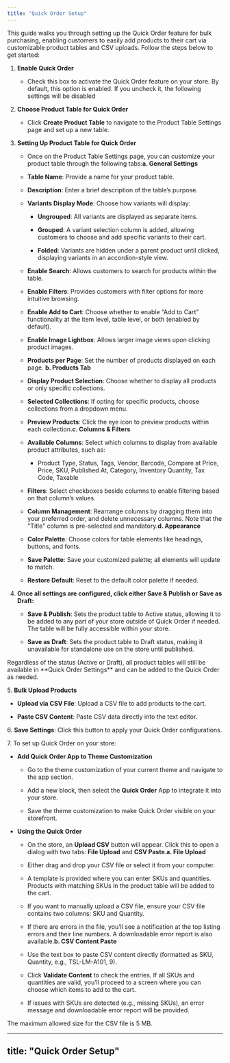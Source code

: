 ```yaml
---
title: "Quick Order Setup"
---
```


This guide walks you through setting up the Quick Order feature for bulk purchasing, enabling customers to easily add products to their cart via customizable product tables and CSV uploads. Follow the steps below to get started:

1. **Enable Quick Order**

   * Check this box to activate the Quick Order feature on your store. By default, this option is enabled. If you uncheck it, the following settings will be disabled

2. **Choose Product Table for Quick Order**

   * Click **Create Product Table** to navigate to the Product Table Settings page and set up a new table.

3. **Setting Up Product Table for Quick Order**

   * Once on the Product Table Settings page, you can customize your product table through the following tabs:**a. General Settings**

   * **Table Name**: Provide a name for your product table.

   * **Description**: Enter a brief description of the table’s purpose.

   * **Variants Display Mode**: Choose how variants will display:

     * **Ungrouped**: All variants are displayed as separate items.

     * **Grouped**: A variant selection column is added, allowing customers to choose and add specific variants to their cart.

     * **Folded**: Variants are hidden under a parent product until clicked, displaying variants in an accordion-style view.

   * **Enable Search**: Allows customers to search for products within the table.

   * **Enable Filters**: Provides customers with filter options for more intuitive browsing.

   * **Enable Add to Cart**: Choose whether to enable “Add to Cart” functionality at the item level, table level, or both (enabled by default).

   * **Enable Image Lightbox**: Allows larger image views upon clicking product images.

   * **Products per Page**: Set the number of products displayed on each page. **b. Products Tab**

   * **Display Product Selection**: Choose whether to display all products or only specific collections.

   * **Selected Collections**: If opting for specific products, choose collections from a dropdown menu.

   * **Preview Products**: Click the eye icon to preview products within each collection.**c. Columns & Filters**

   * **Available Columns**: Select which columns to display from available product attributes, such as:

     * Product Type, Status, Tags, Vendor, Barcode, Compare at Price, Price, SKU, Published At, Category, Inventory Quantity, Tax Code, Taxable

   * **Filters**: Select checkboxes beside columns to enable filtering based on that column’s values.

   * **Column Management**: Rearrange columns by dragging them into your preferred order, and delete unnecessary columns. Note that the "Title" column is pre-selected and mandatory.**d. Appearance**

   * **Color Palette**: Choose colors for table elements like headings, buttons, and fonts.

   * **Save Palette**: Save your customized palette; all elements will update to match.

   * **Restore Default**: Reset to the default color palette if needed.

4. **Once all settings are configured, click either Save & Publish or Save as Draft:**

   * **Save & Publish**: Sets the product table to Active status, allowing it to be added to any part of your store outside of Quick Order if needed. The table will be fully accessible within your store.

   * **Save as Draft**: Sets the product table to Draft status, making it unavailable for standalone use on the store until published.

<Tip>
  Regardless of the status (Active or Draft), all product tables will still be available in **Quick Order Settings** and can be added to the Quick Order as needed.
</Tip>

5\. **Bulk Upload Products**

* **Upload via CSV File**: Upload a CSV file to add products to the cart.

* **Paste CSV Content**: Paste CSV data directly into the text editor.

6\. **Save Settings**: Click this button to apply your Quick Order configurations.

7\.  To set up Quick Order on your store:

* **Add Quick Order App to Theme Customization**

  * Go to the theme customization of your current theme and navigate to the app section.

  * Add a new block, then select the **Quick Order** App to integrate it into your store.

  * Save the theme customization to make Quick Order visible on your storefront.

* **Using the Quick Order**

  * On the store, an **Upload CSV** button will appear. Click this to open a dialog with two tabs: **File Upload** and **CSV Paste**.**a. File Upload**

  * Either drag and drop your CSV file or select it from your computer.

  * A template is provided where you can enter SKUs and quantities. Products with matching SKUs in the product table will be added to the cart.

  * If you want to manually upload a CSV file, ensure your CSV file contains two columns: SKU and Quantity.

  * If there are errors in the file, you’ll see a notification at the top listing errors and their line numbers. A downloadable error report is also available.**b. CSV Content Paste**

  * Use the text box to paste CSV content directly (formatted as SKU, Quantity, e.g., TSL-LM-A101, 9).

  * Click **Validate Content** to check the entries. If all SKUs and quantities are valid, you’ll proceed to a screen where you can choose which items to add to the cart.

  * If issues with SKUs are detected (e.g., missing SKUs), an error message and downloadable error report will be provided.

<Tip>
  The maximum allowed size for the CSV file is 5 MB.
</Tip>

***

## title: "Quick Order Setup"